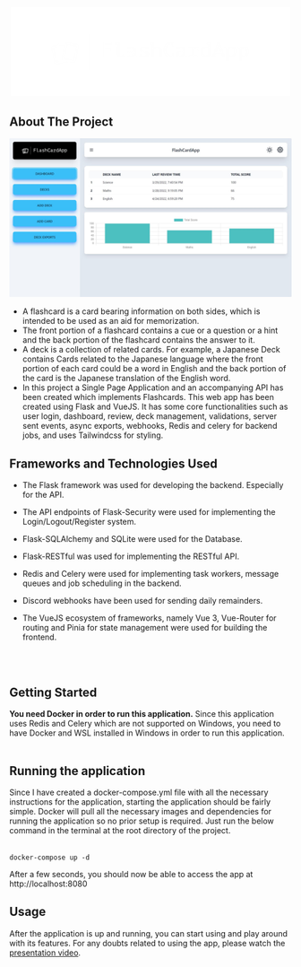 <br>

<div align="center">
  <a href="https://github.com/Rahul-7323/FlashCardApp">
    <img src="images/FlashCardApp-logos_white.png" alt="Logo" width=500>
  </a>


</div>

## About The Project

![dashboard](images/dashboard.JPG "Title")

<ul>
<li>
A flashcard is a card bearing information on both sides, which is intended to be used as an aid for memorization.</li>
<li>The front portion of a flashcard contains a cue or a question or a hint and the back portion of the flashcard contains the answer to it. 
</li>
<li>
A deck is a collection of related cards. For example, a Japanese Deck contains Cards related to the Japanese language where the front portion of each card could be a word in English and the back portion of the card is the Japanese translation of the English word.
</li>
<li>
In this project a Single Page Application and an accompanying API has been created which implements Flashcards. This web app has been created using Flask and VueJS. It has some core functionalities such as user login, dashboard, review, deck management, validations, server sent events, async exports, webhooks, Redis and celery for backend jobs, and uses Tailwindcss for styling.

</li>
</ul>


## Frameworks and Technologies Used

* The Flask framework was used for developing the backend. Especially for the API.

* The API endpoints of Flask-Security were used for implementing the Login/Logout/Register
system.
* Flask-SQLAlchemy and SQLite were used for the Database.
* Flask-RESTful was used for implementing the RESTful API.
* Redis and Celery were used for implementing task workers, message queues and job scheduling in the backend.
* Discord webhooks have been used for sending daily remainders.
* The VueJS ecosystem of frameworks, namely Vue 3, Vue-Router for routing and Pinia for state management were used for building the frontend.

<br><br>


## Getting Started

<b>You need Docker in order to run this application.</b>
Since this application uses Redis and Celery which are not supported on Windows, you need to have Docker and WSL installed in Windows in order to run this application.
<br><br>


## Running the application

Since I have created a docker-compose.yml file with all the necessary instructions for the application, starting the application should be fairly simple. Docker will pull all the necessary images and dependencies for running the application so no prior setup is required. Just run the below command in the terminal at the root directory of the project.<br><br>
```
docker-compose up -d
```
After a few seconds, you should now be able to access the app at http://localhost:8080

## Usage

After the application is up and running, you can start using and play around with its features. For any doubts related to using the app, please watch the [presentation video](https://drive.google.com/file/d/19E_UiLdPfhVD9tEHFZyD2EvKDI6YUsjw/view).
<br><br>